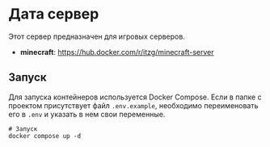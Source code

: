# Дата сервер

Этот сервер предназначен для игровых серверов.

- **minecraft**: https://hub.docker.com/r/itzg/minecraft-server

## Запуск

Для запуска контейнеров используется Docker Compose. Если в папке с проектом присутствует файл `.env.example`, необходимо переименовать его в `.env` и указать в нем свои переменные.

```shell
# Запуск
docker compose up -d
```